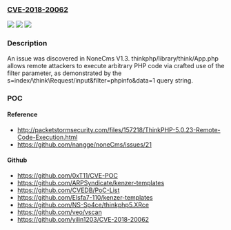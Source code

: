 ### [CVE-2018-20062](https://cve.mitre.org/cgi-bin/cvename.cgi?name=CVE-2018-20062)
![](https://img.shields.io/static/v1?label=Product&message=n%2Fa&color=blue)
![](https://img.shields.io/static/v1?label=Version&message=n%2Fa&color=blue)
![](https://img.shields.io/static/v1?label=Vulnerability&message=n%2Fa&color=brighgreen)

### Description

An issue was discovered in NoneCms V1.3. thinkphp/library/think/App.php allows remote attackers to execute arbitrary PHP code via crafted use of the filter parameter, as demonstrated by the s=index/\think\Request/input&filter=phpinfo&data=1 query string.

### POC

#### Reference
- http://packetstormsecurity.com/files/157218/ThinkPHP-5.0.23-Remote-Code-Execution.html
- https://github.com/nangge/noneCms/issues/21

#### Github
- https://github.com/0xT11/CVE-POC
- https://github.com/ARPSyndicate/kenzer-templates
- https://github.com/CVEDB/PoC-List
- https://github.com/Elsfa7-110/kenzer-templates
- https://github.com/NS-Sp4ce/thinkphp5.XRce
- https://github.com/veo/vscan
- https://github.com/yilin1203/CVE-2018-20062

